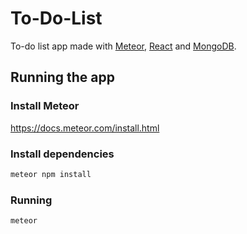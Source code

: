 # To-Do-List
To-do list app made with <a href="https://www.meteor.com/" target="_blank">Meteor</a>, <a href="https://reactjs.org/" target="_blank">React</a> and <a href="https://www.mongodb.com/" target="_blank">MongoDB</a>.



## Running the app

### Install Meteor
https://docs.meteor.com/install.html

### Install dependencies

```bash
meteor npm install
```

### Running

```bash
meteor
```
